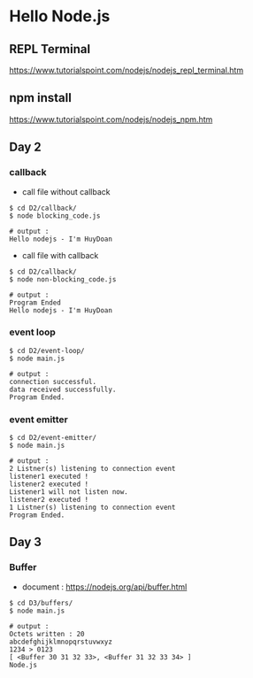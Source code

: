 # Hello Node.js

## REPL Terminal
https://www.tutorialspoint.com/nodejs/nodejs_repl_terminal.htm

## npm install
https://www.tutorialspoint.com/nodejs/nodejs_npm.htm

## Day 2
### callback
- call file without callback

```
$ cd D2/callback/
$ node blocking_code.js

# output : 
Hello nodejs - I'm HuyDoan
```

- call file with callback

```
$ cd D2/callback/
$ node non-blocking_code.js

# output : 
Program Ended
Hello nodejs - I'm HuyDoan
```

### event loop
```
$ cd D2/event-loop/
$ node main.js

# output : 
connection successful.
data received successfully.
Program Ended.
```

### event emitter
```
$ cd D2/event-emitter/
$ node main.js

# output : 
2 Listner(s) listening to connection event
listener1 executed !
listener2 executed !
Listener1 will not listen now.
listener2 executed !
1 Listner(s) listening to connection event
Program Ended.
```

## Day 3
### Buffer 
- document : https://nodejs.org/api/buffer.html

```
$ cd D3/buffers/
$ node main.js

# output : 
Octets written : 20
abcdefghijklmnopqrstuvwxyz
1234 > 0123
[ <Buffer 30 31 32 33>, <Buffer 31 32 33 34> ]
Node.js
```